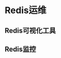 
# Redis运维  

## Redis可视化工具  
<!-- 
这10款牛X的Redis可视化工具横向评测，犯了选择困难症！ 
https://mp.weixin.qq.com/s/VoQgSi0oxsXciZgOAGDPbg
-->

## Redis监控  

<!-- 
Redis实用监控工具一览 
https://mp.weixin.qq.com/s?__biz=MzI4Njc5NjM1NQ==&mid=2247489251&idx=1&sn=366cb6e0e1434f4701e789e5d562d7fb&chksm=ebd629cfdca1a0d96728cd911eddba0e047ad63be752cf42a1691de9b90806257b2b94d64afd&mpshare=1&scene=1&srcid=&sharer_sharetime=1565486970097&sharer_shareid=b256218ead787d58e0b58614a973d00d&key=a98b434d6faae616df2f53479ccdc27b04958f1d8e8269dff4a8888f87bab3c1ac0b649627f70c57e0d94e388926d3033f7e21a6a5ac7c97de0f8a52e9eae6005fc378a760c91b5ec34addffeb01f908&ascene=1&uin=MTE1MTYxNzY2MQ%3D%3D&devicetype=Windows+10&version=62060844&lang=zh_CN&pass_ticket=tqX0KeqJ7ignoZrbh8Avwa%2B7dWB6gav87csdBtWCJ2F66S58CI7FD3SHom4b6Cml

D炸天的Redis，该如何监控？ 
https://mp.weixin.qq.com/s?__biz=MzA4NjgxMjQ5Mg==&mid=2665762511&idx=1&sn=39db30c7ccf3cef41f8e00e74fd19c9d&chksm=84d21cecb3a595fa26094347b739e24efa5183052581644ec6b2706c91ddcecb8edd5aeecc87&mpshare=1&scene=1&srcid=&sharer_sharetime=1566951978765&sharer_shareid=b256218ead787d58e0b58614a973d00d&key=ecc4386bb884a7b134c14a32febcaf5226fd49df14a6310ea9cca17de7d0800f551d09689203e689e71233b837eb1a61eb85026aeb98c072342a1e00a21ff3156d3dee639ea29e9e4b1279e077c9b2bd&ascene=1&uin=MTE1MTYxNzY2MQ%3D%3D&devicetype=Windows+10&version=62060844&lang=zh_CN&pass_ticket=qSs2KxkOtzKweTU%2BBOTgncpaJ%2FUnR%2BoRQsAmIyt0JAqEF2qtG9jj7R%2FlZhByNw8D

Redis几个重要的健康指标 
https://mp.weixin.qq.com/s?__biz=MzU5ODUwNzY1Nw==&mid=2247484177&idx=1&sn=f86f096e2881e24cdbe0bfe20870a6e0&chksm=fe426af7c935e3e14851f1ed68068ba8719a689c11fa9a7a230ebcce90a8d826f319a7769f4e&mpshare=1&scene=1&srcid=&sharer_sharetime=1566609558232&sharer_shareid=b256218ead787d58e0b58614a973d00d&key=58e504541863490e2ca0e88c60d64de71e12be60abb0c00f5e6e2af5f28f4a2076b8dee6cab1f3933f1f5e856547c456ccce1bd70d9c1204f38acd64cb92f874c6c9d676e9c08c573c307c87c378b6f1&ascene=1&uin=MTE1MTYxNzY2MQ%3D%3D&devicetype=Windows+10&version=62060844&lang=zh_CN&pass_ticket=Px7sTPQuEit4xCXhE9ebox3l5%2BRMvk8%2FvRqHW2Lp7zkFhZf78OqdKam4pgcwbRY%2F
使用 Prometheus 监控 Redis
https://mp.weixin.qq.com/s/l9CyrDwMiArH5J6F53bK8A
Redis性能指标监控 
https://mp.weixin.qq.com/s/kdEo6PzF1O1CEiHNU6r5dw


-->